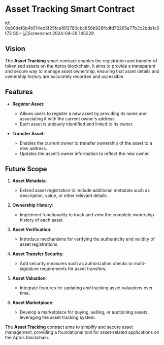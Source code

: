 # Asset Tracking Smart Contract
id: 0x86def6b4b514eb5f25fca16f2780cbc856b928fcdfd72265e77b3c2bda1c0f73
SS:- ![Screenshot 2024-09-26 145229](https://github.com/user-attachments/assets/bc0d7a1d-3197-4e05-a9c7-4d850f980926)

## Vision

The **Asset Tracking** smart contract enables the registration and transfer of tokenized assets on the Aptos blockchain. It aims to provide a transparent and secure way to manage asset ownership, ensuring that asset details and ownership history are accurately recorded and accessible.

## Features

- **Register Asset**:

  - Allows users to register a new asset by providing its name and associating it with the current owner’s address.
  - Each asset is uniquely identified and linked to its owner.

- **Transfer Asset**:
  - Enables the current owner to transfer ownership of the asset to a new address.
  - Updates the asset’s owner information to reflect the new owner.

## Future Scope

1. **Asset Metadata**:

   - Extend asset registration to include additional metadata such as description, value, or other relevant details.

2. **Ownership History**:

   - Implement functionality to track and view the complete ownership history of each asset.

3. **Asset Verification**:

   - Introduce mechanisms for verifying the authenticity and validity of asset registrations.

4. **Asset Transfer Security**:

   - Add security measures such as authorization checks or multi-signature requirements for asset transfers.

5. **Asset Valuation**:

   - Integrate features for updating and tracking asset valuations over time.

6. **Asset Marketplace**:
   - Develop a marketplace for buying, selling, or auctioning assets, leveraging the asset tracking system.

The **Asset Tracking** contract aims to simplify and secure asset management, providing a foundational tool for asset-related applications on the Aptos blockchain.
